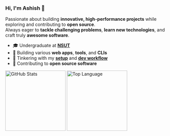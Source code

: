 ### Hi, I'm Ashish 👋

Passionate about building **innovative, high-performance projects** while exploring and contributing to **open source**. <br>
Always eager to **tackle challenging problems**, **learn new technologies**, and craft truly **awesome software**.

- 🎓 Undergraduate at [**NSUT**](http://nsut.ac.in/en/home)
- 🔨 Building various **web apps**, **tools**, and **CLIs**
- 🔧 Tinkering with my [**setup**](https://github.com/ashish0kumar/windots) and [**dev workflow**](https://github.com/ashish0kumar/dotfiles)
- 🤝 Contributing to **open source software**

<!--
### Skills & Technologies

<p>
        <a href="https://learn.microsoft.com/en-us/cpp/c-language/?view=msvc-170" target="_blank" rel="noreferrer"><img src="https://raw.githubusercontent.com/danielcranney/readme-generator/main/public/icons/skills/c-colored.svg" width="30" height="30" alt="C" /></a>
        <a href="https://learn.microsoft.com/en-us/cpp/cpp/?view=msvc-170" target="_blank" rel="noreferrer"><img src="https://raw.githubusercontent.com/danielcranney/readme-generator/main/public/icons/skills/cplusplus-colored.svg" width="30" height="30" alt="C++" /></a>
        <a href="https://go.dev/doc/" target="_blank" rel="noreferrer"><img src="https://raw.githubusercontent.com/danielcranney/readme-generator/main/public/icons/skills/go-colored.svg" width="30" height="30" alt="Go" /></a>
        <a href="https://www.python.org/" target="_blank" rel="noreferrer"><img src="https://raw.githubusercontent.com/danielcranney/readme-generator/main/public/icons/skills/python-colored.svg" width="30" height="30" alt="Python" /></a>
        <a href="https://developer.mozilla.org/en-US/docs/Web/JavaScript" target="_blank" rel="noreferrer"><img src="https://raw.githubusercontent.com/danielcranney/readme-generator/main/public/icons/skills/javascript-colored.svg" width="30" height="30" alt="JavaScript" /></a>
        <a href="https://www.typescriptlang.org/" target="_blank" rel="noreferrer"><img src="https://raw.githubusercontent.com/danielcranney/readme-generator/main/public/icons/skills/typescript-colored.svg" width="30" height="30" alt="TypeScript" /></a>
        <a href="https://developer.mozilla.org/en-US/docs/Glossary/HTML5" target="_blank" rel="noreferrer"><img src="https://raw.githubusercontent.com/danielcranney/readme-generator/main/public/icons/skills/html5-colored.svg" width="30" height="30" alt="HTML5" /></a>
        <a href="https://www.w3.org/TR/CSS/#css" target="_blank" rel="noreferrer"><img src="https://raw.githubusercontent.com/danielcranney/readme-generator/main/public/icons/skills/css3-colored.svg" width="30" height="30" alt="CSS3" /></a>
        <a href="https://getbootstrap.com/" target="_blank" rel="noreferrer"><img src="https://raw.githubusercontent.com/danielcranney/readme-generator/main/public/icons/skills/bootstrap-colored.svg" width="30" height="30" alt="Bootstrap" /></a>
        <a href="https://tailwindcss.com/" target="_blank" rel="noreferrer"><img src="https://raw.githubusercontent.com/danielcranney/readme-generator/main/public/icons/skills/tailwindcss-colored.svg" width="30" height="30" alt="TailwindCSS" /></a>
        <a href="https://reactjs.org/" target="_blank" rel="noreferrer"><img src="https://raw.githubusercontent.com/danielcranney/readme-generator/main/public/icons/skills/react-colored.svg" width="30" height="30" alt="React" /></a>
        <a href="https://nextjs.org/" target="_blank" rel="noreferrer"><img src="https://raw.githubusercontent.com/danielcranney/readme-generator/main/public/icons/skills/nextjs.svg" width="30" height="30" alt="NextJS" /></a>
        <a href="https://nodejs.org/en/" target="_blank" rel="noreferrer"><img src="https://raw.githubusercontent.com/danielcranney/readme-generator/main/public/icons/skills/nodejs-colored.svg" width="30" height="30" alt="NodeJS" /></a>
        <a href="https://expressjs.com/" target="_blank" rel="noreferrer"><img src="https://raw.githubusercontent.com/danielcranney/readme-generator/main/public/icons/skills/express-colored-dark.svg" width="30" height="30" alt="Express" /></a>
        <a href="https://www.postgresql.org/" target="_blank" rel="noreferrer"><img src="https://raw.githubusercontent.com/danielcranney/readme-generator/main/public/icons/skills/postgresql-colored.svg" width="30" height="30" alt="PostgreSQL" /></a>
        <a href="https://www.mongodb.com/" target="_blank" rel="noreferrer"><img src="https://raw.githubusercontent.com/danielcranney/readme-generator/main/public/icons/skills/mongodb-colored.svg" width="30" height="30" alt="MongoDB" /></a>
        <a href="https://git-scm.com/" target="_blank" rel="noreferrer"><img src="https://raw.githubusercontent.com/danielcranney/readme-generator/main/public/icons/skills/git-colored.svg" width="30" height="30" alt="Git" /></a>
        <a href="https://code.visualstudio.com/" target="_blank" rel="noreferrer"><img src="https://raw.githubusercontent.com/danielcranney/readme-generator/main/public/icons/skills/visualstudiocode-colored.svg" width="30" height="30" alt="VS Code" /></a>
        <a href="https://neovim.io/" target="_blank" rel="noreferrer"><img src="https://raw.githubusercontent.com/danielcranney/readme-generator/main/public/icons/skills/neovim-colored.svg" width="30" height="30" alt="Neovim" /></a>
        <a href="https://www.linux.org" target="_blank" rel="noreferrer"><img src="https://raw.githubusercontent.com/danielcranney/readme-generator/main/public/icons/skills/linux.svg" width="30" height="30" alt="Linux" /></a>
</p>

-->

<div>
<a href="https://github.com/anuraghazra/github-readme-stats?tab=readme-ov-file#github-stats-card"><img height=190 align="center" alt="GitHub Stats" src="https://github-readme-stats.vercel.app/api?username=ashish0kumar&show_icons=true&custom_title=GitHub+Statistics&title_color=cba6f7&theme=catppuccin_mocha&border_color=45475a"/></a>
<a href="https://github.com/anuraghazra/github-readme-stats?tab=readme-ov-file#top-languages-card"><img height=190 align="center" alt="Top Language" src="https://github-readme-stats.vercel.app/api/top-langs/?username=ashish0kumar&layout=compact&title_color=cba6f7&theme=catppuccin_mocha&border_color=45475a"/></a>
</div>

<!--
<div>
        
![GitHub Streak](https://github-streak-stats-flame.vercel.app/?user=ashish0kumar&theme=catppuccin-mocha&border_radius=5&border=45475a)

</div>

<br>

<div>

<a href="https://leetcode.com/u/ashish0kumar/"><img width="395px" align="center" alt="LeetCode stats" src="https://leetcard.jacoblin.cool/ashish0kumar?ext=contest&theme=catppuccinMocha"/></a>

</div>

<br>

> ___“What I cannot create, I do not understand”___ <br>
> ~ Richard Feynman

-->

<!--
<details>
<summary><h3>📊 WakaTime Stats</h3></summary>

<img src="https://wakatime.com/share/@ashish0kumar/ed55dc37-7b45-430a-9ce5-bc1f204e673a.svg" width="75%">

</details>
-->
